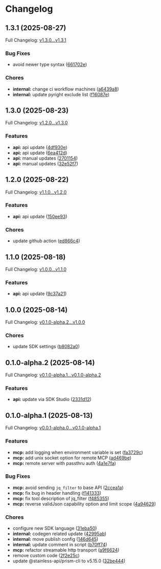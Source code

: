 # Changelog

## 1.3.1 (2025-08-27)

Full Changelog: [v1.3.0...v1.3.1](https://github.com/DayMoonDevelopment/post-for-me-python/compare/v1.3.0...v1.3.1)

### Bug Fixes

* avoid newer type syntax ([661702e](https://github.com/DayMoonDevelopment/post-for-me-python/commit/661702eaaba92300e23fb8e51a1be1e7947e7334))


### Chores

* **internal:** change ci workflow machines ([a6439a8](https://github.com/DayMoonDevelopment/post-for-me-python/commit/a6439a8669521cd4bcc0cba15bedacd5ef3c57bd))
* **internal:** update pyright exclude list ([f16087e](https://github.com/DayMoonDevelopment/post-for-me-python/commit/f16087ebe62442d3dabac24fb00c08fed940c6df))

## 1.3.0 (2025-08-23)

Full Changelog: [v1.2.0...v1.3.0](https://github.com/DayMoonDevelopment/post-for-me-python/compare/v1.2.0...v1.3.0)

### Features

* **api:** api update ([4df930e](https://github.com/DayMoonDevelopment/post-for-me-python/commit/4df930e52adb15b936da8904ef96cc4bad0eb514))
* **api:** api update ([6ea412d](https://github.com/DayMoonDevelopment/post-for-me-python/commit/6ea412d4d3d1a55b72ad469c8d581022412e51fb))
* **api:** manual updates ([2701154](https://github.com/DayMoonDevelopment/post-for-me-python/commit/2701154f62b4737d3627857402274ae651a4c887))
* **api:** manual updates ([32e52f7](https://github.com/DayMoonDevelopment/post-for-me-python/commit/32e52f7e35b0ab14ac1e7bd0f2b7a17c9cc9e59f))

## 1.2.0 (2025-08-22)

Full Changelog: [v1.1.0...v1.2.0](https://github.com/DayMoonDevelopment/post-for-me-python/compare/v1.1.0...v1.2.0)

### Features

* **api:** api update ([150ee93](https://github.com/DayMoonDevelopment/post-for-me-python/commit/150ee93ecb5e62f045ac04e08aad624c07ae5cf6))


### Chores

* update github action ([ed866c4](https://github.com/DayMoonDevelopment/post-for-me-python/commit/ed866c48e9898609bad238f2d47aa1e4e125a804))

## 1.1.0 (2025-08-18)

Full Changelog: [v1.0.0...v1.1.0](https://github.com/DayMoonDevelopment/post-for-me-python/compare/v1.0.0...v1.1.0)

### Features

* **api:** api update ([9c37a21](https://github.com/DayMoonDevelopment/post-for-me-python/commit/9c37a21cb008f41f2be8dfff0f9bf6e12d4ba865))

## 1.0.0 (2025-08-14)

Full Changelog: [v0.1.0-alpha.2...v1.0.0](https://github.com/DayMoonDevelopment/post-for-me-python/compare/v0.1.0-alpha.2...v1.0.0)

### Chores

* update SDK settings ([b8082a0](https://github.com/DayMoonDevelopment/post-for-me-python/commit/b8082a090eed686047e8cda9fd4dcfaaf3416b23))

## 0.1.0-alpha.2 (2025-08-14)

Full Changelog: [v0.1.0-alpha.1...v0.1.0-alpha.2](https://github.com/DayMoonDevelopment/post-for-me-python/compare/v0.1.0-alpha.1...v0.1.0-alpha.2)

### Features

* **api:** update via SDK Studio ([2331d12](https://github.com/DayMoonDevelopment/post-for-me-python/commit/2331d12316376fdb84e82636557c69817086503f))

## 0.1.0-alpha.1 (2025-08-13)

Full Changelog: [v0.0.1-alpha.0...v0.1.0-alpha.1](https://github.com/DayMoonDevelopment/post-for-me-python/compare/v0.0.1-alpha.0...v0.1.0-alpha.1)

### Features

* **mcp:** add logging when environment variable is set ([fa3729c](https://github.com/DayMoonDevelopment/post-for-me-python/commit/fa3729cc7dc412da64ab91400c650fde2029ff77))
* **mcp:** add unix socket option for remote MCP ([ad469be](https://github.com/DayMoonDevelopment/post-for-me-python/commit/ad469bed8e16928a828eb71ba7a4f25f85a25964))
* **mcp:** remote server with passthru auth ([4a1e7fa](https://github.com/DayMoonDevelopment/post-for-me-python/commit/4a1e7fa1254405fb350e3cc5643d7cad6bf7025c))


### Bug Fixes

* **mcp:** avoid sending `jq_filter` to base API ([2ccea1a](https://github.com/DayMoonDevelopment/post-for-me-python/commit/2ccea1a536b05eff112d3c497706b7b5b6f2c5f9))
* **mcp:** fix bug in header handling ([f141333](https://github.com/DayMoonDevelopment/post-for-me-python/commit/f14133320050d375f57364c0b5bb6cfacd6bed06))
* **mcp:** fix tool description of jq_filter ([f485355](https://github.com/DayMoonDevelopment/post-for-me-python/commit/f4853557d14c308bbaa601eb41be0b9958b39db3))
* **mcp:** reverse validJson capability option and limit scope ([4a94629](https://github.com/DayMoonDevelopment/post-for-me-python/commit/4a946292e376954b1ffa7e49ebac76bd1377de11))


### Chores

* configure new SDK language ([31eba50](https://github.com/DayMoonDevelopment/post-for-me-python/commit/31eba503379b0175413bfc7508ef48cef614026b))
* **internal:** codegen related update ([42995ab](https://github.com/DayMoonDevelopment/post-for-me-python/commit/42995ab9247b644c924a7bb50f1b5c4f85b588e4))
* **internal:** move publish config ([146d645](https://github.com/DayMoonDevelopment/post-for-me-python/commit/146d645cfd3ef265d1adcc63486896da68196c3f))
* **internal:** update comment in script ([b70ff74](https://github.com/DayMoonDevelopment/post-for-me-python/commit/b70ff74f4651a5c71a2cf74bf9623c0a93aefb39))
* **mcp:** refactor streamable http transport ([a9f6624](https://github.com/DayMoonDevelopment/post-for-me-python/commit/a9f662465981111532a99a7bc0054c93b1d543e4))
* remove custom code ([2f2e25c](https://github.com/DayMoonDevelopment/post-for-me-python/commit/2f2e25c7d7d1aa0761f0420495fe8748ed6b67f6))
* update @stainless-api/prism-cli to v5.15.0 ([32be444](https://github.com/DayMoonDevelopment/post-for-me-python/commit/32be44479fb81de291c4a2dbc62fc35c64f82bc7))
